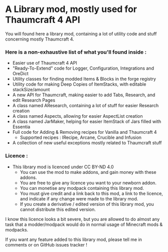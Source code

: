 # A Library mod, mostly used for Thaumcraft 4 API

You will found here a library mod, containing a lot of utility code and stuff concerning mostly Thaumcraft 4.

### Here is a non-exhaustive list of what you'll found inside :
- Easier use of Thaumcraft 4 API
- "Ready-To-Extend" code for Logger, Configuration, Integrations and OreDict
- Utility classes for finding modded Items & Blocks in the forge registry
- Utility code for making Deep Copies of ItemStacks, with editable stackSize/amount
- A new API for Thaumcraft, making easier to add Tabs, Research, and edit Research Pages
- A class named AResearch, containing a lot of stuff for easier Research creation
- A class named Aspects, allowing for easier AspectList creation
- A class named JarMaker, helping for easier ItemStack of Jars filled with Essentia
- Full code for Adding & Removing recipes for Vanilla and Thaumcraft 4
  - Supported recipes : IRecipe, Arcane, Crucible and Infusion
- A collection of new useful exceptions mostly related to Thaumcraft stuff

### Licence :
- This library mod is licenced under CC BY-ND 4.0
  - You can use the mod to make addons, and gain money with these addons.
  - You are free to give any licence you want to your newborn addon.
  - You can monetise any modpack containing this library mod.
  - You must give credit and a link back to this mod, a link to the licence, and indicate if any change were made to the library mod.
  - If you create a derivative / edited version of this library mod, you cannot distribute this edited version.

I know this licence looks a bit severe, but you are allowed to do almost any task that a modder/modpack would do in normal usage of Minecraft mods & modpacks.

If you want any feature added to this library mod, please tell me in comments or on GitHub issues tracker !